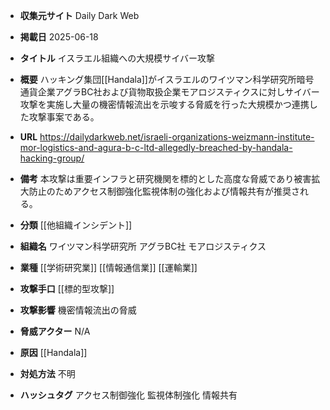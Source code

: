 - **収集元サイト**
Daily Dark Web

- **掲載日**
2025-06-18

- **タイトル**
イスラエル組織への大規模サイバー攻撃

- **概要**
ハッキング集団[[Handala]]がイスラエルのワイツマン科学研究所暗号通貨企業アグラBC社および貨物取扱企業モアロジスティクスに対しサイバー攻撃を実施し大量の機密情報流出を示唆する脅威を行った大規模かつ連携した攻撃事案である。

- **URL**
https://dailydarkweb.net/israeli-organizations-weizmann-institute-mor-logistics-and-agura-b-c-ltd-allegedly-breached-by-handala-hacking-group/

- **備考**
本攻撃は重要インフラと研究機関を標的とした高度な脅威であり被害拡大防止のためアクセス制御強化監視体制の強化および情報共有が推奨される。

- **分類**
[[他組織インシデント]]

- **組織名**
ワイツマン科学研究所 アグラBC社 モアロジスティクス

- **業種**
[[学術研究業]] [[情報通信業]] [[運輸業]]

- **攻撃手口**
[[標的型攻撃]]

- **攻撃影響**
機密情報流出の脅威

- **脅威アクター**
N/A

- **原因**
[[Handala]]

- **対処方法**
不明

- **ハッシュタグ**
アクセス制御強化 監視体制強化 情報共有
